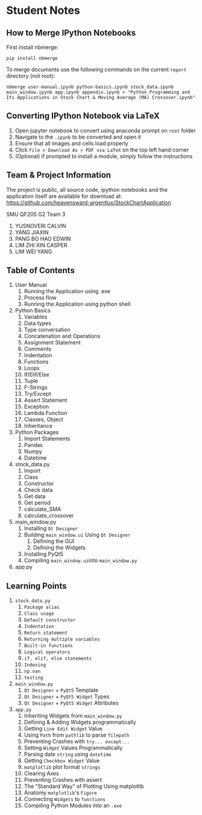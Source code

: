 # Student Notes

## How to Merge IPython Notebooks
First install nbmerge:
```
pip install nbmerge
```
To merge documents use the following commands on the current `report` directory (not root):
```
nbmerge user-manual.ipynb python-basics.ipynb stock_data.ipynb main_window.ipynb app.ipynb appendix.ipynb > "Python Programming and Its Applications in Stock Chart & Moving Average (MA) Crossover.ipynb"
```

## Converting IPython Notebook via LaTeX
1. Open jupyter notebook to convert using anaconda prompt on `root` folder
2. Navigate to the `.ipynb` to be converted and open it
3. Ensure that all images and cells load properly
4. Click `File > Download As > PDF via LaTeX` on the top left hand corner
5. (Optional) if prompted to install a module, simply follow the instructions

## Team & Project Information
The project is public, all source code, ipython notebooks and the application itself are available for download at: https://github.com/heavensward-argentlux/StockChartApplication

SMU QF205 G2 Team 3
1. YUSNOVERI CALVIN
2. YANG JIAXIN
3. PANG BO HAO EDWIN
4. LIM ZHI XIN CASPER
5. LIM WEI YANG

## Table of Contents
1. User Manual
    1. Running the Application using .exe
    2. Process flow
    3. Running the Application using python shell
2. Python Basics
    1. Variables
    2. Data types
    3. Type conversation
    4. Concatenation and Operations
    5. Assignment Statement
    6. Comments
    7. Indentation
    8. Functions
    9. Loops
    10. If/Elif/Else
    11. Tuple
    12. F-Strings
    13. Try/Except
    14. Assert Statement
    15. Exception
    16. Lambda Function
    17. Classes, Object
    18. Inheritance
3. Python Packages
    1. Import Statements
    2. Pandas
    3. Numpy
    4. Datetime
4. stock_data.py
    1. Import
    2. Class
    3. Constructor
    4. Check data
    5. Get data
    6. Get period
    7. calculate_SMA
    8. calculate_crossover
5. main_window.py
    1. Installing `Qt Designer`
    2. Building `main_window.ui` Using `Qt Designer`
        1. Defining the GUI
        2. Defining the Widgets
    3. Installing PyQt5
    4. Compiling `main_window.ui`into `main_window.py`
6. app.py

## Learning Points
1. `stock_data.py`
    1. `Package alias`
    2. `Class usage`
    3. `Default constructor`
    4. `Indentation`
    5. `Return statement`
    6. `Returning multiple variables`
    7. `Built-in functions`
    8. `Logical operators`
    9. `if, elif, else statements`
    10. `Indexing`
    11. `np.nan`
    12. `testing`
2. `main_window.py`
    1. `Qt Designer` + `PyQt5` Template
    2. `Qt Designer` + `PyQt5 Widget` Types
    3. `Qt Designer` + `PyQt5 Widget` Attributes
3. `app.py`
    1. Inheriting Widgets from `main_window.py`
    2. Defining & Adding Widgets programmatically
    3. Getting `Line Edit Widget` Value
    4. Using `Path` from `pathlib` to parse `filepath`
    5. Preventing Crashes with `try... except...`
    6. Setting `Widget` Values Programmatically
    7. Parsing date `string` using `datetime`
    8. Getting `Checkbox Widget` Value
    9. `matplotlib` plot format `strings`
    10. Clearing Axes
    11. Preventing Crashes with assert
    12. The "Standard Way" of Plotting Using matplotlib
    13. Anatomy `matplotlib`'s `Figure`
    14. Connecting `Widgets` to `functions`
    15. Compiling Python Modules into an `.exe`

